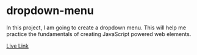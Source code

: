 # dropdown-menu

In this project, I am going to create a dropdown menu. This will help me practice the fundamentals of creating JavaScript powered web elements. 

[Live Link]()